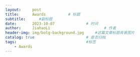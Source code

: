 ```yaml
---
layout:     post
title:      Awards			# 标题 
subtitle:      #副标题
date:       2023-10-07 				# 时间
author:     JiahaoLi 						# 作者
header-img: img/bolg-background.jpg 	#这篇文章标题背景图片
catalog: true 						# 是否归档
tags:								#标签
    - Awards
---
```

